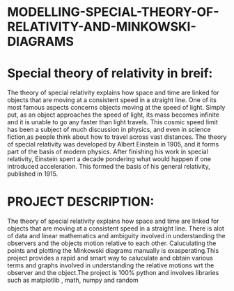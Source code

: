 # MODELLING-SPECIAL-THEORY-OF-RELATIVITY-AND-MINKOWSKI-DIAGRAMS
#
# Special theory of relativity in breif:
The theory of special relativity explains how space and time are linked for objects that are moving at a consistent speed in a straight line. One of its most famous aspects concerns objects moving at the speed of light. 
Simply put, as an object approaches the speed of light, its mass becomes infinite and it is unable to go any faster than light travels. This cosmic speed limit
has been a subject of much discussion in physics, and even in science fiction,as people think about how to travel across vast distances.
The theory of special relativity was developed by Albert Einstein in 1905, and it forms part of the basis of modern physics. After finishing his work in special relativity, Einstein spent a decade pondering what would happen if one introduced acceleration. This formed the basis of his general relativity, published in 1915.
#
# PROJECT DESCRIPTION:
The theory of special relativity explains how space and time are linked for objects that are moving at a consistent speed in a straight line.
There is alot of data and linear mathematics and ambiguity involved in understanding the observers and the objects motion relative to each other. Caluculating the points and plotting the Minkowski diagrams manually is exasperating.This project provides a rapid and smart way to caluculate and obtain various terms and graphs involved in understanding the relative motions wrt the observer and the object.The project is 100% python and involves libraries such as matplotlib , math, numpy and random 
